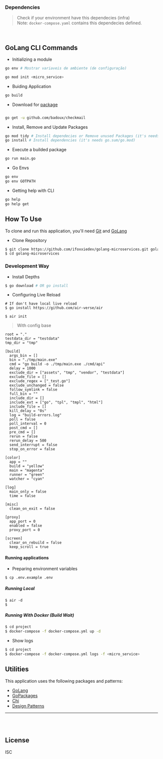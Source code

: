 ### Dependencies

> Check if your environment have this dependecies (infra)
> \
> Note: `docker-compose.yaml` contains this dependecies defined.

<br />

## GoLang CLI Commands

- Initializing a module
```sh
go env # Mostrar variaveis de ambiente (de configuração)

go mod init <micro_service>
```

- Buiding Application 
```sh
go build
```

- Download for [package](https://pkg.go.dev/)
```sh

go get -u github.com/badoux/checkmail
```

- Install, Remove and Update Packages
```sh
go mod tidy # Install dependecies or Remove unused Packages (it's needs go.sum/go.mod)
go install # Install dependencies (it's needs go.sum/go.mod)
```

- Execute a builded package
```sh
go run main.go
```

- Go Envs
```sh
go env
go env GOTPATH
```


- Getting help with CLI
```sh
go help
go help get
```

## How To Use

To clone and run this application, you'll need [Git](https://git-scm.com) and [GoLang](https://go.dev/)

- Clone Repository

```bash
$ git clone https://github.com/ifoxxiedev/golang-microservices.git golang-microservices
$ cd golang-microservices
```

### Development Way

- Install Depths
```sh
$ go download # OR go install
```

- Configuring Live Reload
```
# If don't have local live reload
$ go install https://github.com/air-verse/air

$ air init
```

> With config base
```
root = "."
testdata_dir = "testdata"
tmp_dir = "tmp"

[build]
  args_bin = []
  bin = "./tmp/main.exe"
  cmd = "go build -o ./tmp/main.exe ./cmd/api"
  delay = 1000
  exclude_dir = ["assets", "tmp", "vendor", "testdata"]
  exclude_file = []
  exclude_regex = ["_test.go"]
  exclude_unchanged = false
  follow_symlink = false
  full_bin = ""
  include_dir = []
  include_ext = ["go", "tpl", "tmpl", "html"]
  include_file = []
  kill_delay = "0s"
  log = "build-errors.log"
  poll = false
  poll_interval = 0
  post_cmd = []
  pre_cmd = []
  rerun = false
  rerun_delay = 500
  send_interrupt = false
  stop_on_error = false

[color]
  app = ""
  build = "yellow"
  main = "magenta"
  runner = "green"
  watcher = "cyan"

[log]
  main_only = false
  time = false

[misc]
  clean_on_exit = false

[proxy]
  app_port = 0
  enabled = false
  proxy_port = 0

[screen]
  clear_on_rebuild = false
  keep_scroll = true

```


#### Running applications

- Preparing environment variables

```sh
$ cp .env.example .env
```

##### Running Local
```
$ air -d
$ 
```

##### Running With Docker (Build Wait)

```bash
$ cd project
$ docker-compose -f docker-compose.yml up -d
```

- Show logs

```bash
$ cd project
$ docker-compose -f docker-compose.yml logs -f <micro_service>
```

## Utilities

This application uses the following packages and patterns:

- [GoLang](https://go.dev/)
- [GoPackages](https://pkg.go.dev/)
- [Chi](https://go-chi.io/#/)
- [Design Patterns](https://refactoring.guru/design-patterns)

---

<br />
<br />

## License

ISC